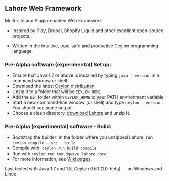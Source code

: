 Lahore Web Framework
--------------------

Multi-site and Plugin-enabled Web Framework

- Inspired by Play, Drupal, Shopify Liquid and other excellent open-source projects.

- Written in the intuitive, type-safe and productive Ceylon programming language.

### Pre-Alpha software (experimental) Set up:
* Ensure that Java 1.7 or above is installed by typing `java --version` in a command window or shell 
* Download the latest [Ceylon distribution](http://ceylon-lang.org/download/)
 * Unzip it to a folder that will be `CEYLON_HOME`
 * Add the `bin` folder within `CEYLON_HOME` to your PATH environment variable
 * Start a new command-line window (or shell) and type `ceylon --version`. You should see some output
* Choose a clean directory, [download Lahore](https://github.com/dgwave/lahore/archive/master.zip) and unzip it.

### Pre-Alpha (experimental) software - Build:
* Bootstrap the builder: In the folder where you unzipped Lahore, run `ceylon compile --src . build`
* Compile with: `ceylon run build compile`
* Run with `ceylon run com.dgwave.lahore.core`
* For more information, see [Wiki pages](https://github.com/dgwave/lahore/wiki).

Last tested with Java 1.7 and 1.8, Ceylon 0.6.1 (1.0-beta) -- on Windows and Linux

